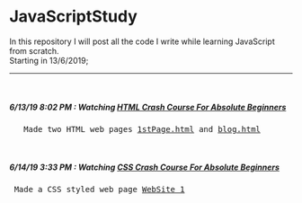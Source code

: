 # JavaScriptStudy
In this repository I will post all the code I write while learning JavaScript from scratch.
<br>Starting in 13/6/2019;
<hr> <br>
<h5>6/13/19 8:02 PM : Watching <a href="https://www.youtube.com/watch?v=UB1O30fR-EE">HTML Crash Course For Absolute
        Beginners </a> </h5>
<pre>   Made two HTML web pages <a href="http://htmlpreview.github.com/?https://github.com/AhmedSakr01/JavaScriptStudy/blob/master/HTML_files_Vcode/1stPage.html">1stPage.html</a> and <a href="http://htmlpreview.github.com/?https://github.com/AhmedSakr01/JavaScriptStudy/blob/master/HTML_files_Vcode/blog.html">blog.html</a></pre>
<br>
<h5>6/14/19 3:33 PM : Watching <a href="https://www.youtube.com/watch?v=yfoY53QXEnI">CSS Crash Course For Absolute
        Beginners</a></h5>
<pre> Made a CSS styled web page <a href="http://htmlpreview.github.com/?https://github.com/AhmedSakr01/JavaScriptStudy/blob/master/WebSite_1/index.html">WebSite_1</a></pre>
<br>
<h5> </h5>
<br>